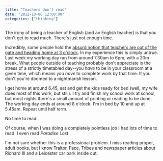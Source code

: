 ```yaml
---
title: "Teachers don't read"
date: "2012-10-06 12:00:00"
categories: ["thinking"]
---
```



The irony of being a teacher of English (and an English teacher) is that you don't get to read much. There's just not enough time.

Incredibly, some people hold the [absurd notion that teachers are out of the gate and heading home at 3 o'clock](https://www.bbc.co.uk/news/education-19683920). In my experience this is simply untrue. Last week my working day ran from around 7.30am to 6pm, with a 20m break. What people outside of teaching probably don't appreciate is the stress of a strictly timetabled day--you _have_ to be in your classroom at a given time, which means you _have_ to complete work by that time. If you don't you're doomed to a nightmarish lesson.

I get home at around 6.45, eat and get the kids ready for bed (well, my wife does most of this work, but still). I try and finish my school work at school, but most nights there's a small amount of printing or reading to be done. The working day ends at around 8 o'clock. I'm in bed by 10 and up at 5.45am. Repeat until half term.

No time to read.

Of course, when I was doing a completely pointless job I had lots of time to read. I even read <cite>Paradise Lost</cite>.

I'm not sure whether this is a professional problem. I miss reading proper, adult books, but I know Traitor, Face, Tribes and newspaper articles about Richard III and a Leicester car park inside out.
